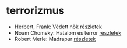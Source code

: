 # terrorizmus

- Herbert, Frank: Védett nők [részletek](_details/%7Bopf.creator%7D.md#id_702)
- Noam Chomsky: Hatalom és terror [részletek](_details/%7Bopf.creator%7D.md#id_343)
- Robert Merle: Madrapur [részletek](_details/%7Bopf.creator%7D.md#id_334)
